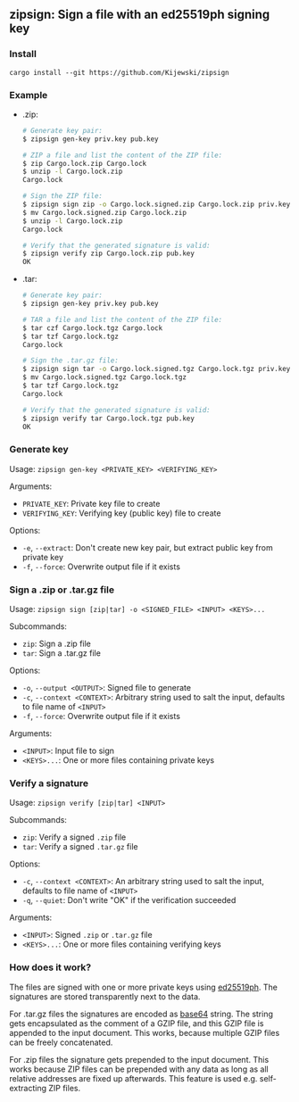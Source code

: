 ## zipsign: Sign a file with an ed25519ph signing key

### Install

```text
cargo install --git https://github.com/Kijewski/zipsign
```

### Example

* .zip:

    ```sh
    # Generate key pair:
    $ zipsign gen-key priv.key pub.key

    # ZIP a file and list the content of the ZIP file:
    $ zip Cargo.lock.zip Cargo.lock
    $ unzip -l Cargo.lock.zip
    Cargo.lock

    # Sign the ZIP file:
    $ zipsign sign zip -o Cargo.lock.signed.zip Cargo.lock.zip priv.key
    $ mv Cargo.lock.signed.zip Cargo.lock.zip
    $ unzip -l Cargo.lock.zip
    Cargo.lock

    # Verify that the generated signature is valid:
    $ zipsign verify zip Cargo.lock.zip pub.key
    OK
    ```

* .tar:

    ```sh
    # Generate key pair:
    $ zipsign gen-key priv.key pub.key

    # TAR a file and list the content of the ZIP file:
    $ tar czf Cargo.lock.tgz Cargo.lock
    $ tar tzf Cargo.lock.tgz
    Cargo.lock

    # Sign the .tar.gz file:
    $ zipsign sign tar -o Cargo.lock.signed.tgz Cargo.lock.tgz priv.key
    $ mv Cargo.lock.signed.tgz Cargo.lock.tgz
    $ tar tzf Cargo.lock.tgz
    Cargo.lock

    # Verify that the generated signature is valid:
    $ zipsign verify tar Cargo.lock.tgz pub.key
    OK
    ```

### Generate key

Usage: `zipsign gen-key <PRIVATE_KEY> <VERIFYING_KEY>`

Arguments:

* `PRIVATE_KEY`:    Private key file to create
* `VERIFYING_KEY`:  Verifying key (public key) file to create

Options:

* `-e`, `--extract`: Don't create new key pair, but extract public key from private key
* `-f`, `--force`: Overwrite output file if it exists

### Sign a .zip or .tar.gz file

Usage: `zipsign sign [zip|tar] -o <SIGNED_FILE> <INPUT> <KEYS>...`

Subcommands:

* `zip`: Sign a .zip file
* `tar`: Sign a .tar.gz file

Options:

* `-o`, `--output <OUTPUT>`:   Signed file to generate
* `-c`, `--context <CONTEXT>`: Arbitrary string used to salt the input, defaults to file name of `<INPUT>`
* `-f`, `--force`: Overwrite output file if it exists

Arguments:

* `<INPUT>`:   Input file to sign
* `<KEYS>...`: One or more files containing private keys

### Verify a signature

Usage: `zipsign verify [zip|tar] <INPUT>`

Subcommands:

* `zip`: Verify a signed `.zip` file
* `tar`: Verify a signed `.tar.gz` file

Options:

* `-c`, `--context <CONTEXT>`: An arbitrary string used to salt the input, defaults to file name of `<INPUT>`
* `-q`, `--quiet`:             Don't write "OK" if the verification succeeded

Arguments:

* `<INPUT>`:   Signed `.zip` or `.tar.gz` file
* `<KEYS>...`: One or more files containing verifying keys

### How does it work?

The files are signed with one or more private keys using [ed25519ph](https://datatracker.ietf.org/doc/html/rfc8032#section-5.1).
The signatures are stored transparently next to the data.

For .tar.gz files the signatures are encoded as [base64](https://datatracker.ietf.org/doc/html/rfc4648#page-5) string.
The string gets encapsulated as the comment of a GZIP file, and this GZIP file is appended to the input document.
This works, because multiple GZIP files can be freely concatenated.

For .zip files the signature gets prepended to the input document.
This works because ZIP files can be prepended with any data as long as all relative addresses are fixed up afterwards.
This feature is used e.g. self-extracting ZIP files.
